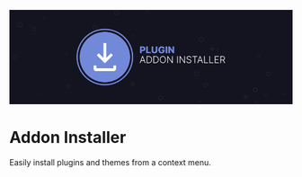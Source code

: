 ![banner](assets/banner.png)

# Addon Installer
Easily install plugins and themes from a context menu.
